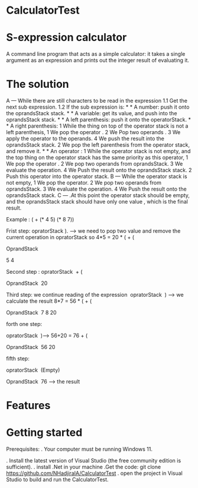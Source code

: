 # CalculatorTest

# S-expression calculator

 A command line program that acts as a simple calculator: it takes a single argument as an expression and prints out the integer result of evaluating it.
 # The solution 
  A — While there are still  characters to be read in the expression
           1.1 Get the next sub expression.
           1.2 If the sub expression  is:
            * * A number: push it onto the oprandsStack  stack.
            * * A variable: get its value, and push into the oprandsStack stack.
            * * A left parenthesis: push it onto the operatorStack.
            * * A right parenthesis:
                   1 While the thing on top of the operator stack is not a left parenthesis,
                           1  We  pop the operator .
                           2  We Pop two operands .
                           3  We apply the operator to the operands.
                           4  We push the result into the oprandsStack stack.
                 2 We pop the left parenthesis from the operator stack, and remove it.
            * * An operator :
                1 While the operator stack is not empty, and the top thing on the operator stack has the same   priority  as this operator,
                     1 We pop the operator  .
                     2 We pop two operands from oprandsStack.
                     3  We evaluate  the operation.
                     4 We  Push the result onto the oprandsStack stack.
               2 Push this operator  into the operator stack.
  B — While the operator stack is not empty,
       1 We pop the operator.
       2 We pop two operands from oprandsStack.
       3  We evaluate  the operation.
       4 We  Push the result onto the oprandsStack stack.
 C — .At this point the operator stack should be empty, and the oprandsStack stack should have only one value , which is the final result.

Example : ( + (* 4 5) (* 8 7))

 Frist step:
opratorStack
). —>      we need to pop two value and remove the current operation in opratorStack so 4*5 = 20
*
(
+
(

OprandStack 

5
4

Second step :
opratorStack 
+
(

OprandStack 
20

Third step: we continue reading of the expression  opratorStack 
) —> we calculate the result 8*7 = 56
*
(
+
(

OprandStack 
7
8
20
 
forth one step:

opratorStack 
 )—> 56+20 = 76
+
(

OprandStack 
56
20

fifth step:

opratorStack 
 (Empty)

OprandStack 
76 —> the result
# Features
# Getting started
Prerequisites:
   . Your computer must be running Windows 11.

   . Install the latest version of Visual Studio (the free community edition is sufficient).
   . install .Net in your machine
   .Get the code:   git clone https://github.com/NHadjiraIA/CalculatorTest
   . open the project in Visual Studio to build and run the CalculatorTest.
